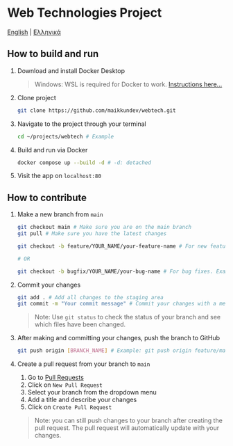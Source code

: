 # Web Technologies Project

[English](README.md) | [Ελληνικά](README_gr.md)

## How to build and run

1. Download and install Docker Desktop

    > Windows: WSL is required for Docker to work. [Instructions here...](https://learn.microsoft.com/en-us/windows/wsl/install#change-the-default-linux-distribution-installed)

2. Clone project

    ```bash
    git clone https://github.com/maikkundev/webtech.git
    ```

3. Navigate to the project through your terminal

    ```bash
    cd ~/projects/webtech # Example
    ```

4. Build and run via Docker

    ```bash
    docker compose up --build -d # -d: detached
    ```

5. Visit the app on `localhost:80`

## How to contribute

1. Make a new branch from `main`

    ```bash
    git checkout main # Make sure you are on the main branch
    git pull # Make sure you have the latest changes

    git checkout -b feature/YOUR_NAME/your-feature-name # For new features. Example: feature/maikkundev/awesome-feature. -b: create a new branch

    # OR
    
    git checkout -b bugfix/YOUR_NAME/your-bug-name # For bug fixes. Example: bugfix/maikkundev/fix-issue-123. -b: create a new branch
    ```

2. Commit your changes

    ```bash
    git add . # Add all changes to the staging area
    git commit -m "Your commit message" # Commit your changes with a message. Example: "Added support for light/dark mode"
    ```

    > Note: Use `git status` to check the status of your branch and see which files have been changed.

3. After making and committing your changes, push the branch to GitHub

    ```bash
    git push origin [BRANCH_NAME] # Example: git push origin feature/maikkundev/new-feature
    ```

4. Create a pull request from your branch to `main`

    1. Go to [Pull Requests](https://github.com/maikkundev/webtech/pulls)
    2. Click on `New Pull Request`
    3. Select your branch from the dropdown menu
    4. Add a title and describe your changes
    5. Click on `Create Pull Request`
    > Note: you can still push changes to your branch after creating the pull request. The pull request will automatically update with your changes.
